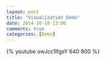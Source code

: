 ```yaml
---
layout: post
title: "Visualization Demo"
date: 2014-10-18 13:00
comments: true
categories: [Demo]
---
```


{% youtube owJcc1lfgsY 640 800 %}
